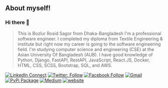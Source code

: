 ## About myself!
### Hi there 👋
> This is Bozlur Rosid Sagor from Dhaka-Bangladesh I'm a professional software engineer. I completed my diploma from Textile Engineering & institute but right now my career is going to the software engineering field. I'm studying computer science and engineering (CSE) at the Asian University Of Bangladesh (AUB). I have good knowledge of Python, Django, FastAPI, RestAPI, JavaScript, React.JS, Docker, HTML, CSS, SCSS, Bootstrap, SQL, and AWS.

[![LinkedIn Connect](https://img.shields.io/badge/%20-Connect-black?color=14171A&labelColor=212121&logo=linkedin&logoColor=ffffff)](https://www.linkedin.com/in/mbrsagor/)
[![Twitter: Follow](https://img.shields.io/twitter/follow/mbrsagor?style=social)](https://twitter.com/mbrsagor)
[![Facebook Follow](https://img.shields.io/badge/%20-Connect-black?color=14171A&labelColor=1976d2&logo=facebook&logoColor=ffffff)](https://www.facebook.com/mbrsagor/)
[![Gmail](https://img.shields.io/badge/%20-Send%20Mail-black?color=14171A&labelColor=ef5350&logo=gmail&logoColor=ffffff)](mailto:brshagor.cse@gmail.com?subject=From%20GitHub&body=Hi,%20there.%20Found%20you%20from%20GitHub.)
[![PyPi Package](https://badgen.net/pypi/v/pip/)](https://pypi.org/user/mbrsagor)
[![Medium](https://img.shields.io/badge/-Medium-03a57a?style=flat-square&labelColor=000000&logo=Medium&link=https://medium.com/@mbrsagor)](https://medium.com/@mbrsagor)
[![website](https://img.shields.io/badge/MyBlog-2648ff?style=flat-square&logo=google-chrome)](http://mbrsagorbd.wordpress.com)


<!--
<p align="center">
<img src = "https://activity-graph.herokuapp.com/graph?username=mbrsagor&theme=redical"  />
</p>
-->

<!--
[![ReadMe Card](https://github-readme-stats.vercel.app/api/pin/?username=mbrsagor&repo=pizza-shop-for-innoscripta)](https://github.com/mbrsagor/pizza-shop-for-innoscripta)
[![ReadMe Card](https://github-readme-stats.vercel.app/api/pin/?username=mbrsagor&repo=local-devops-pipeline-vagrant)](https://github.com/mbrsagor/local-devops-pipeline-vagrant)

[![ReadMe Card](https://github-readme-stats.vercel.app/api/pin/?username=mbrsagor&repo=single-node-k8s-workspace-vagrant)](https://github.com/mbrsagor/single-node-k8s-workspace-vagrant)

[![ReadMe Card](https://github-readme-stats.vercel.app/api/pin/?username=mbrsagor&repo=single-node-k8s-workspace-vagrant)](https://github.com/mbrsagor/single-node-k8s-workspace-vagrant)
-->
<!--
<p align = "center">
<img src="https://github-readme-stats.vercel.app/api?username=mbrsagor&count_private=true&include_all_commits=true&show_icons=true&theme=gotham&line_height=27&hide_border=true">

<img src="https://github-readme-stats.vercel.app/api/top-langs/?username=mbrsagor&show_icons=true&hide=html,css&theme=gotham&line_height=27&hide_border=true">

</p>
-->

